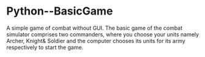 # Python--BasicGame
A simple game of combat without GUI. The basic game of the combat simulator comprises two commanders, where you choose your units namely Archer, Knight&amp; Soldier and the computer chooses its units for its army respectively to start the game.
